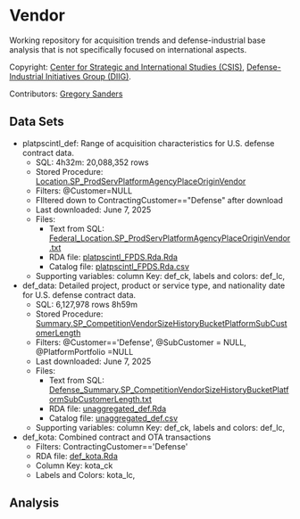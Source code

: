 # Vendor

Working repository for acquisition trends and defense-industrial base analysis that is not specifically focused on international aspects.

Copyright: [Center for Strategic and International Studies (CSIS)](https://www.csis.org/), [Defense-Industrial Initiatives Group (DIIG)](https://www.csis.org/diig/).

Contributors: [Gregory Sanders](https://www.csis.org/people/gregory-sanders)

## Data Sets

-   platpscintl_def: Range of acquisition characteristics for U.S. defense contract data.
    -   SQL: 4h32m: 20,088,352 rows
      - Stored Procedure: [Location.SP_ProdServPlatformAgencyPlaceOriginVendor]("https://github.com/CSISdefense/DIIGsql/blob/master/SQL/Location.SP_ProdServPlatformAgencyPlaceOriginVendor.StoredProcedure.sql")
      - Filters: @Customer=NULL
      - FIltered down to ContractingCustomer=="Defense" after download
      - Last downloaded: June 7, 2025
    -   Files:
        -   Text from SQL: [Federal_Location.SP_ProdServPlatformAgencyPlaceOriginVendor.txt]("Data//semi_clean//Federal_Location.SP_ProdServPlatformAgencyPlaceOriginVendor.txt")
        -   RDA file: [platpscintl_FPDS.Rda.Rda]("data/clean/platpscintl_FPDS.Rda.Rda")
        -   Catalog file: [platpscintl_FPDS.Rda.csv]("Docs/catalog/platpscintl_FPDS.csv")
    -   Supporting variables: column Key: def_ck, labels and colors: def_lc,
-   def_data: Detailed project, product or service type, and nationality date  for U.S. defense contract data.
    -   SQL: 6,127,978 rows 8h59m
      - Stored Procedure: [Summary.SP_CompetitionVendorSizeHistoryBucketPlatformSubCustomerLength]("https://github.com/CSISdefense/DIIGsql/blob/master/SQL/Summary.SP_CompetitionVendorSizeHistoryBucketPlatformSubCustomerLength.StoredProcedure.sql")
      - Filters: @Customer=='Defense', @SubCustomer = NULL, @PlatformPortfolio =NULL
      - Last downloaded: June 7, 2025
    -   Files:
        -   Text from SQL: [Defense_Summary.SP_CompetitionVendorSizeHistoryBucketPlatformSubCustomerLength.txt](Data//semi_clean//Defense_Summary.SP_CompetitionVendorSizeHistoryBucketPlatformSubCustomerLength.txt)
        -   RDA file: [unaggregated_def.Rda]("analysis/FPDS_chart_maker/unaggregated_def.Rda")
        -   Catalog file: [unaggregated_def.csv]("Docs/catalog/unaggregated_def.csv")
    -   Supporting variables: column Key: def_ck, labels and colors: def_lc,
-   def_kota: Combined contract and OTA transactions
    -   Filters: ContractingCustomer=='Defense'
    -   RDA file: [def_kota.Rda](%22data/clean/def_kota.Rda%22)
    -   Column Key: kota_ck
    -   Labels and Colors: kota_lc,

## Analysis

